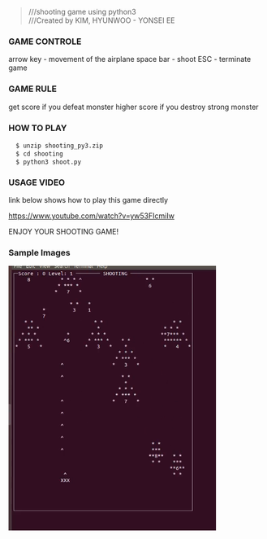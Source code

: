 > ///shooting game using python3  
> ///Created by KIM, HYUNWOO - YONSEI EE  

### GAME CONTROLE
arrow key - movement of the airplane
space bar - shoot
ESC - terminate game


### GAME RULE

get score if you defeat monster
higher score if you destroy strong monster


### HOW TO PLAY
```
  $ unzip shooting_py3.zip
  $ cd shooting
  $ python3 shoot.py
```
### USAGE VIDEO

link below shows how to play this game directly

https://www.youtube.com/watch?v=yw53FIcmiIw

ENJOY YOUR SHOOTING GAME!

### Sample Images

![Alt_text](/images/shooting_game.png)
